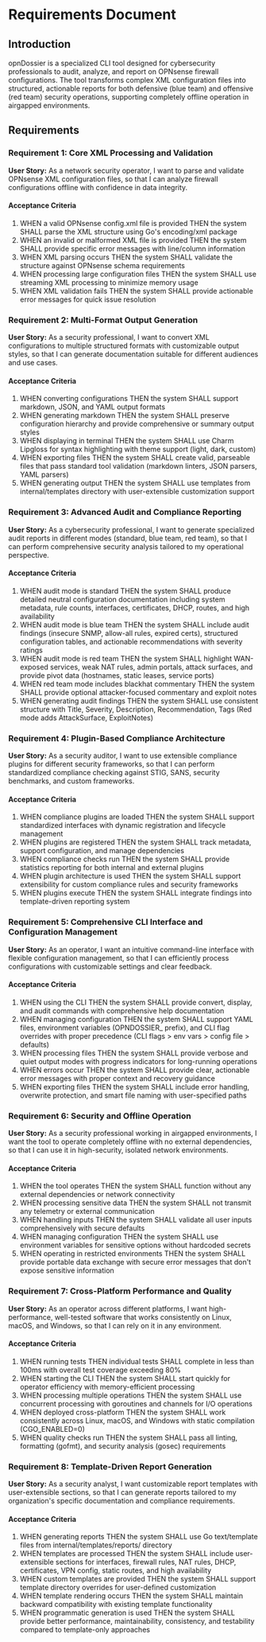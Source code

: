 # Requirements Document

## Introduction

opnDossier is a specialized CLI tool designed for cybersecurity professionals to audit, analyze, and report on OPNsense firewall configurations. The tool transforms complex XML configuration files into structured, actionable reports for both defensive (blue team) and offensive (red team) security operations, supporting completely offline operation in airgapped environments.

## Requirements

### Requirement 1: Core XML Processing and Validation

**User Story:** As a network security operator, I want to parse and validate OPNsense XML configuration files, so that I can analyze firewall configurations offline with confidence in data integrity.

#### Acceptance Criteria

1. WHEN a valid OPNsense config.xml file is provided THEN the system SHALL parse the XML structure using Go's encoding/xml package
2. WHEN an invalid or malformed XML file is provided THEN the system SHALL provide specific error messages with line/column information
3. WHEN XML parsing occurs THEN the system SHALL validate the structure against OPNsense schema requirements
4. WHEN processing large configuration files THEN the system SHALL use streaming XML processing to minimize memory usage
5. WHEN XML validation fails THEN the system SHALL provide actionable error messages for quick issue resolution

### Requirement 2: Multi-Format Output Generation

**User Story:** As a security professional, I want to convert XML configurations to multiple structured formats with customizable output styles, so that I can generate documentation suitable for different audiences and use cases.

#### Acceptance Criteria

1. WHEN converting configurations THEN the system SHALL support markdown, JSON, and YAML output formats
2. WHEN generating markdown THEN the system SHALL preserve configuration hierarchy and provide comprehensive or summary output styles
3. WHEN displaying in terminal THEN the system SHALL use Charm Lipgloss for syntax highlighting with theme support (light, dark, custom)
4. WHEN exporting files THEN the system SHALL create valid, parseable files that pass standard tool validation (markdown linters, JSON parsers, YAML parsers)
5. WHEN generating output THEN the system SHALL use templates from internal/templates directory with user-extensible customization support

### Requirement 3: Advanced Audit and Compliance Reporting

**User Story:** As a cybersecurity professional, I want to generate specialized audit reports in different modes (standard, blue team, red team), so that I can perform comprehensive security analysis tailored to my operational perspective.

#### Acceptance Criteria

1. WHEN audit mode is standard THEN the system SHALL produce detailed neutral configuration documentation including system metadata, rule counts, interfaces, certificates, DHCP, routes, and high availability
2. WHEN audit mode is blue team THEN the system SHALL include audit findings (insecure SNMP, allow-all rules, expired certs), structured configuration tables, and actionable recommendations with severity ratings
3. WHEN audit mode is red team THEN the system SHALL highlight WAN-exposed services, weak NAT rules, admin portals, attack surfaces, and provide pivot data (hostnames, static leases, service ports)
4. WHEN red team mode includes blackhat commentary THEN the system SHALL provide optional attacker-focused commentary and exploit notes
5. WHEN generating audit findings THEN the system SHALL use consistent structure with Title, Severity, Description, Recommendation, Tags (Red mode adds AttackSurface, ExploitNotes)

### Requirement 4: Plugin-Based Compliance Architecture

**User Story:** As a security auditor, I want to use extensible compliance plugins for different security frameworks, so that I can perform standardized compliance checking against STIG, SANS, security benchmarks, and custom frameworks.

#### Acceptance Criteria

1. WHEN compliance plugins are loaded THEN the system SHALL support standardized interfaces with dynamic registration and lifecycle management
2. WHEN plugins are registered THEN the system SHALL track metadata, support configuration, and manage dependencies
3. WHEN compliance checks run THEN the system SHALL provide statistics reporting for both internal and external plugins
4. WHEN plugin architecture is used THEN the system SHALL support extensibility for custom compliance rules and security frameworks
5. WHEN plugins execute THEN the system SHALL integrate findings into template-driven reporting system

### Requirement 5: Comprehensive CLI Interface and Configuration Management

**User Story:** As an operator, I want an intuitive command-line interface with flexible configuration management, so that I can efficiently process configurations with customizable settings and clear feedback.

#### Acceptance Criteria

1. WHEN using the CLI THEN the system SHALL provide convert, display, and audit commands with comprehensive help documentation
2. WHEN managing configuration THEN the system SHALL support YAML files, environment variables (OPNDOSSIER\_ prefix), and CLI flag overrides with proper precedence (CLI flags > env vars > config file > defaults)
3. WHEN processing files THEN the system SHALL provide verbose and quiet output modes with progress indicators for long-running operations
4. WHEN errors occur THEN the system SHALL provide clear, actionable error messages with proper context and recovery guidance
5. WHEN exporting files THEN the system SHALL include error handling, overwrite protection, and smart file naming with user-specified paths

### Requirement 6: Security and Offline Operation

**User Story:** As a security professional working in airgapped environments, I want the tool to operate completely offline with no external dependencies, so that I can use it in high-security, isolated network environments.

#### Acceptance Criteria

1. WHEN the tool operates THEN the system SHALL function without any external dependencies or network connectivity
2. WHEN processing sensitive data THEN the system SHALL not transmit any telemetry or external communication
3. WHEN handling inputs THEN the system SHALL validate all user inputs comprehensively with secure defaults
4. WHEN managing configuration THEN the system SHALL use environment variables for sensitive options without hardcoded secrets
5. WHEN operating in restricted environments THEN the system SHALL provide portable data exchange with secure error messages that don't expose sensitive information

### Requirement 7: Cross-Platform Performance and Quality

**User Story:** As an operator across different platforms, I want high-performance, well-tested software that works consistently on Linux, macOS, and Windows, so that I can rely on it in any environment.

#### Acceptance Criteria

1. WHEN running tests THEN individual tests SHALL complete in less than 100ms with overall test coverage exceeding 80%
2. WHEN starting the CLI THEN the system SHALL start quickly for operator efficiency with memory-efficient processing
3. WHEN processing multiple operations THEN the system SHALL use concurrent processing with goroutines and channels for I/O operations
4. WHEN deployed cross-platform THEN the system SHALL work consistently across Linux, macOS, and Windows with static compilation (CGO_ENABLED=0)
5. WHEN quality checks run THEN the system SHALL pass all linting, formatting (gofmt), and security analysis (gosec) requirements

### Requirement 8: Template-Driven Report Generation

**User Story:** As a security analyst, I want customizable report templates with user-extensible sections, so that I can generate reports tailored to my organization's specific documentation and compliance requirements.

#### Acceptance Criteria

1. WHEN generating reports THEN the system SHALL use Go text/template files from internal/templates/reports/ directory
2. WHEN templates are processed THEN the system SHALL include user-extensible sections for interfaces, firewall rules, NAT rules, DHCP, certificates, VPN config, static routes, and high availability
3. WHEN custom templates are provided THEN the system SHALL support template directory overrides for user-defined customization
4. WHEN template rendering occurs THEN the system SHALL maintain backward compatibility with existing template functionality
5. WHEN programmatic generation is used THEN the system SHALL provide better performance, maintainability, consistency, and testability compared to template-only approaches
